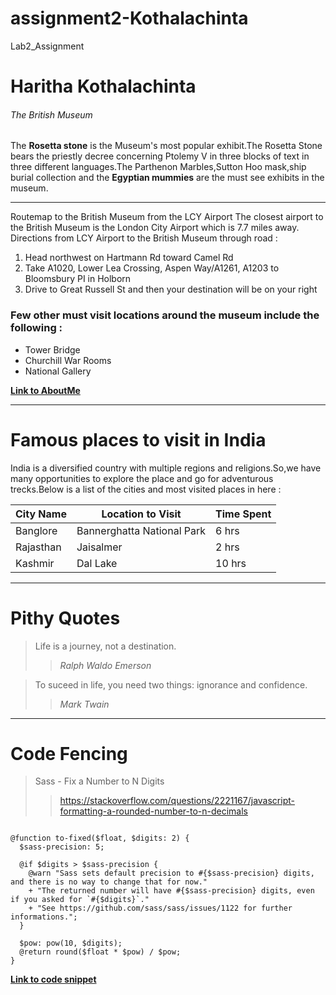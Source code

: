 # assignment2-Kothalachinta
Lab2_Assignment
# Haritha Kothalachinta
###### The British Museum
The __Rosetta stone__ is the Museum's most popular exhibit.The Rosetta Stone bears the priestly decree concerning Ptolemy V in three blocks of text in three different languages.The Parthenon Marbles,Sutton Hoo mask,ship burial collection and the __Egyptian mummies__ are the must see exhibits in the museum.

----
Routemap to the British Museum from the LCY Airport 
The closest airport to the British Museum is the London City Airport which is 7.7 miles away.
Directions from LCY Airport to the British Museum through road :
1) Head northwest on Hartmann Rd toward Camel Rd
2) Take A1020, Lower Lea Crossing, Aspen Way/A1261, A1203 to Bloomsbury PI in Holborn
3) Drive to Great Russell St and then your destination will be on your right

### Few other must visit locations around the museum include the following :
* Tower Bridge
* Churchill War Rooms
* National Gallery 

**[Link to AboutMe](AboutMe.md)**

------------------------------------

# Famous places to visit in India 

India is a diversified country with multiple regions and religions.So,we have many opportunities to explore the place and go for adventurous trecks.Below is a list of the cities and most visited places in here :

|City Name|Location to Visit|Time Spent|
--- |--- |--- |
|Banglore |Bannerghatta National Park |6 hrs|
|Rajasthan |Jaisalmer |2 hrs|
|Kashmir |Dal Lake |10 hrs|

--------------------------

# Pithy Quotes

> Life is a journey, not a destination.
>> _Ralph Waldo Emerson_

>To suceed in life, you need two things: ignorance and confidence.
>> _Mark Twain_


--------------------------

# Code Fencing

> Sass - Fix a Number to N Digits
>> https://stackoverflow.com/questions/2221167/javascript-formatting-a-rounded-number-to-n-decimals
```

@function to-fixed($float, $digits: 2) {
  $sass-precision: 5;
  
  @if $digits > $sass-precision {
    @warn "Sass sets default precision to #{$sass-precision} digits, and there is no way to change that for now."
    + "The returned number will have #{$sass-precision} digits, even if you asked for `#{$digits}`."
    + "See https://github.com/sass/sass/issues/1122 for further informations.";
  }
  
  $pow: pow(10, $digits);
  @return round($float * $pow) / $pow;
}
```

**[Link to code snippet](https://css-tricks.com/snippets/sass/fix-number-n-digits/)**








